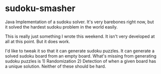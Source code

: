 sudoku-smasher
==============

Java Implementation of a sudoku solver. It's very barebones right now, but it solved the hardest sudoku problem in the world easily.

This is really just something I wrote this weekend. It isn't very developed at all at this point. But it does work.

I'd like to tweak it so that it can generate sudoku puzzles. It can generate a solved sudoku board from an empty board. What's missing from generating sudoku puzzles is 1) Randomization 2) Detection of when a given board has a unique solution. Neither of these should be hard. 
